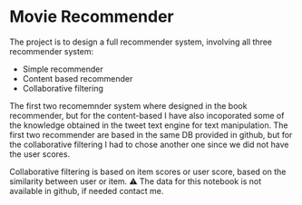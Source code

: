 # Movie Recommender

The project is to design a full recommender system, involving all three recommender system:
- Simple recommender
- Content based recommender
- Collaborative filtering

The first two recomemnder system where designed in the book recommender, but for the content-based I have also incoporated some of the knowledge obtained in the tweet text engine for text manipulation.
The first two recommender are based in the same DB provided in github, but for the collaborative filtering I had to chose another one since we did not have the user scores.

Collaborative filtering is based on item scores or user score, based on the similarity between user or item.
⚠️ The data for this notebook is not available in github, if needed contact me.
